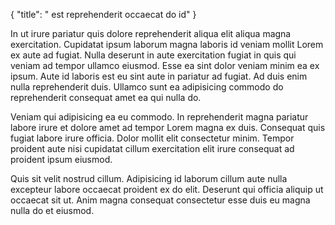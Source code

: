 {
  "title": " est reprehenderit occaecat do id"
}

In ut irure pariatur quis dolore reprehenderit aliqua elit aliqua magna exercitation. Cupidatat ipsum laborum magna laboris id veniam mollit Lorem ex aute ad fugiat. Nulla deserunt in aute exercitation fugiat in quis qui veniam ad tempor ullamco eiusmod. Esse ea sint dolor veniam minim ea ex ipsum. Aute id laboris est eu sint aute in pariatur ad fugiat. Ad duis enim nulla reprehenderit duis. Ullamco sunt ea adipisicing commodo do reprehenderit consequat amet ea qui nulla do.

Veniam qui adipisicing ea eu commodo. In reprehenderit magna pariatur labore irure et dolore amet ad tempor Lorem magna ex duis. Consequat quis fugiat labore irure officia. Dolor mollit elit consectetur minim. Tempor proident aute nisi cupidatat cillum exercitation elit irure consequat ad proident ipsum eiusmod.

Quis sit velit nostrud cillum. Adipisicing id laborum cillum aute nulla excepteur labore occaecat proident ex do elit. Deserunt qui officia aliquip ut occaecat sit ut. Anim magna consequat consectetur esse duis eu magna nulla do et eiusmod.